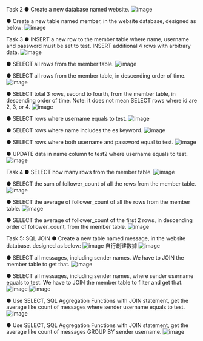 
Task 2
● Create a new database named website.
![image](https://github.com/Justinkuo1053/wehelp/assets/57930354/433afb7a-12ed-4fc5-9ebb-040b9b4f59d8)

● Create a new table named member, in the website database, designed as below:
![image](https://github.com/Justinkuo1053/wehelp/assets/57930354/d1fa6b90-7967-43fc-8948-907ee93886e7)

Task 3
● INSERT a new row to the member table where name, username and password must
be set to test. INSERT additional 4 rows with arbitrary data.
![image](https://github.com/Justinkuo1053/wehelp/assets/57930354/a4114b56-426f-48b3-b5fc-a64cb47cca00)

● SELECT all rows from the member table.
![image](https://github.com/Justinkuo1053/wehelp/assets/57930354/eb8b6841-2559-4b7c-8712-8742da0dd7c6)

● SELECT all rows from the member table, in descending order of time.
![image](https://github.com/Justinkuo1053/wehelp/assets/57930354/b539d3f6-62ff-49fe-af02-3a5bd311e3b5)

● SELECT total 3 rows, second to fourth, from the member table, in descending order
of time. Note: it does not mean SELECT rows where id are 2, 3, or 4.
![image](https://github.com/Justinkuo1053/wehelp/assets/57930354/fb318913-a81e-4a25-b8b6-6ed21ff0038f)


● SELECT rows where username equals to test.
![image](https://github.com/Justinkuo1053/wehelp/assets/57930354/ddab54fd-30a9-4435-810d-952ff0ddde13)

● SELECT rows where name includes the es keyword.
![image](https://github.com/Justinkuo1053/wehelp/assets/57930354/460210b0-cc82-44e7-82cd-be87008f63bc)

● SELECT rows where both username and password equal to test.
![image](https://github.com/Justinkuo1053/wehelp/assets/57930354/1425c9f6-fa3b-4a26-aeb7-d79d7b56f1c1)

● UPDATE data in name column to test2 where username equals to test.
![image](https://github.com/Justinkuo1053/wehelp/assets/57930354/ee30a248-73a9-48da-9efe-4db737c94e09)

Task 4 
● SELECT how many rows from the member table.
![image](https://github.com/Justinkuo1053/wehelp/assets/57930354/64a1dd99-d383-4530-b326-5799b5bb1dde)

● SELECT the sum of follower_count of all the rows from the member table.
![image](https://github.com/Justinkuo1053/wehelp/assets/57930354/3d60b70b-8808-4111-bd8d-df6c6db347a1)

● SELECT the average of follower_count of all the rows from the member table.
![image](https://github.com/Justinkuo1053/wehelp/assets/57930354/e8e842fe-b148-476e-a7d7-bd67e6a65f87)

● SELECT the average of follower_count of the first 2 rows, in descending order of
follower_count, from the member table.
![image](https://github.com/Justinkuo1053/wehelp/assets/57930354/ac0a9156-24a0-429d-8f9d-0925d2e1c0ef)

Task 5: SQL JOIN
● Create a new table named message, in the website database. designed as below:
![image](https://github.com/Justinkuo1053/wehelp/assets/57930354/a20df365-4082-457c-af8b-a242ebf86054)
自行創建數據
![image](https://github.com/Justinkuo1053/wehelp/assets/57930354/15d76152-deb6-41db-9104-6f3a88db706c)

● SELECT all messages, including sender names. We have to JOIN the member table
to get that.
![image](https://github.com/Justinkuo1053/wehelp/assets/57930354/27f5992f-40c5-442e-b432-b393482377da)

● SELECT all messages, including sender names, where sender username equals to
test. We have to JOIN the member table to filter and get that.
![image](https://github.com/Justinkuo1053/wehelp/assets/57930354/79954163-b770-41e6-8bf6-118f351e6379)
![image](https://github.com/Justinkuo1053/wehelp/assets/57930354/dc31511f-6aa6-4621-8104-2ea056bdb51d)


● Use SELECT, SQL Aggregation Functions with JOIN statement, get the average like
count of messages where sender username equals to test.
![image](https://github.com/Justinkuo1053/wehelp/assets/57930354/0d388e8e-f6f4-41ee-b65b-28be705a8d80)

● Use SELECT, SQL Aggregation Functions with JOIN statement, get the average like
count of messages GROUP BY sender username.
![image](https://github.com/Justinkuo1053/wehelp/assets/57930354/498347cc-58ee-422e-a9e1-0b788aff290a)
